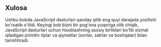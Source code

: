## Xulosa

Ushbu bobda JavaScript dasturlari qanday qilib eng quyi darajada yozilishi ko'rsatib o'tildi. Keyingi bob bizni bir pog'ona yuqoriga olib chiqib, JavaScript dasturlari uchun hisoblashning asosiy birliklari bo'lib xizmat qiladigan primitiv tiplar va qiymatlar (sonlar, satrlar va boshqalar) bilan tanishtiradi.

